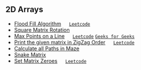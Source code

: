 ## 2D Arrays

- [Flood Fill Algorithm](./FloodFill.java) &emsp; [`Leetcode`](https://leetcode.com/problems/flood-fill/description/)
- [Square Matrix Rotation](./SquareMatrixRotation.java)
- [Max Points on a Line](./MaxPointsInLine.java) &emsp; [`Leetcode`](https://leetcode.com/problems/max-points-on-a-line/description/) [`Geeks for Geeks`](https://www.geeksforgeeks.org/count-maximum-points-on-same-line/)
- [Print the given matrix in ZigZag Order](./ZigZagMatrix.java) &emsp; [`Leetcode`](https://leetcode.com/problems/diagonal-traverse/description/)
- [Calculate all Paths in Maze](./MazeCountPaths.java)
- [Snake Matrix](./SnakeMatrix.java)
- [Set Matrix Zeroes](./SetMatrixZero.java) &emsp; [`Leetcode`](https://leetcode.com/problems/set-matrix-zeroes/description/)